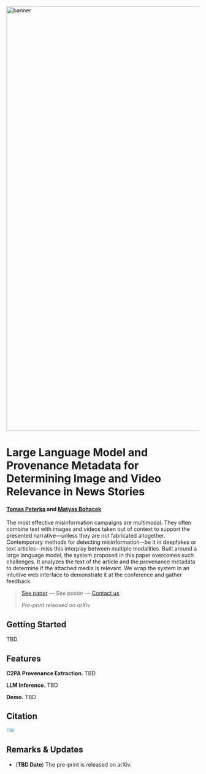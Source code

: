 <img width="1107" alt="banner" src="https://github.com/user-attachments/assets/2474056e-5e96-4aaa-ab58-b6819455187c" />

# Large Language Model and Provenance Metadata for Determining Image and Video Relevance in News Stories

#### [Tomas Peterka]() and [Matyas Bohacek](https://www.matyasbohacek.com)

The most effective misinformation campaigns are multimodal. They often combine text with images and videos taken out of context to support the presented narrative—unless they are not fabricated altogether. Contemporary methods for detecting misinformation--be it in deepfakes or text articles--miss this interplay between multiple modalities. Built around a large language model, the system proposed in this paper overcomes such challenges. It analyzes the text of the article and the provenance metadata to determine if the attached media is relevant. We wrap the system in an intuitive web interface to demonstrate it at the conference and gather feedback.

> [See paper]() — See poster — [Contact us](mailto:maty-at-stanford-dot-edu)
> 
> _Pre-print released on arXiv_

## Getting Started

TBD

## Features

**C2PA Provenance Extraction.** TBD

**LLM Inference.** TBD

**Demo.** TBD

## Citation

```bibtex
TBD
```

## Remarks & Updates

- (**TBD Date**) The pre-print is released on arXiv.
